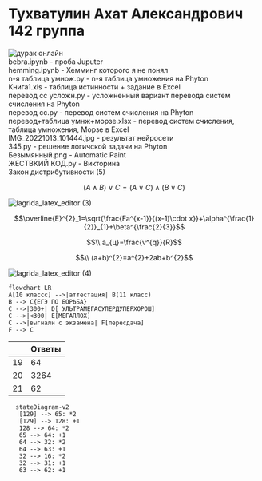 # Тухватулин Ахат Александрович 142 группа
  ![дурак онлайн](https://encrypted-tbn0.gstatic.com/images?q=tbn:ANd9GcQ0XM3kpW0LV4y-ta6UsCEOWiWsEI00xsKWoJK6MA8p2kSydZgh0wGIa5iaXwANvf7W4K8&usqp=CAU)  
  bebra.ipynb - проба Juputer  
  hemming.ipynb - Хемминг которого я не понял  
  n-я таблица умнож.py - n-я таблица умножения на Phyton  
  Книга1.xls - таблица истинности + задание в Excel  
  перевод сс усложн.py - усложненный вариант перевода систем счисления на Phyton  
  перевод сс.py - перевод систем счисления на Phyton  
  перевод+таблица умнж+морзе.xlsx - перевод систем счисления, таблица умножения, Морзе в Excel  
  IMG_20221013_101444.jpg - результат нейросети   
  345.py - решение логичской задачи на Phyton  
  Безымянный.png - Automatic Paint  
  ЖЕСТВКИЙ КОД.py - Викторина  
  Закон дистрибутивности (5)  
  
  $$(A \wedge B) \vee C=(A \vee C) \wedge (B \vee C)$$  
  
  ![lagrida_latex_editor (3)](https://user-images.githubusercontent.com/114632235/198816774-9511ae78-b37f-49c5-bdf8-032441480c03.png)  
  
  $$\overline{E}^{2}_1=\sqrt{\frac{Fa^{x-1}}{(x-1)\cdot x}}+\alpha^{\frac{1}{2}}_{1}+\beta^{\frac{2}{3}}$$  
  
  $$\\ a_{ц}=\frac{v^{q}}{R}$$  
  
  $$\\ (a+b)^{2}=a^{2}+2ab+b^{2}$$ 
  
  ![lagrida_latex_editor (4)](https://user-images.githubusercontent.com/114632235/200984859-f3ad391a-1180-4ea4-9a11-50cf497001b5.png)
  ``` mermaid 
  flowchart LR
  A[10 классс] -->|аттестация| B(11 класс)
  B --> C{ЕГЭ ПО БОРЬБА}
  C -->|300+| D[ УЛЬТРАМЕГАСУПЕРДУПЕРХОРОШ]
  C -->|<300| E[МЕГАПЛОХ]
  C -->|выгнали с экзамена| F[пересдача]
  F --> C
  ```

 |  | Ответы |
 | ------ | ------ |
 | 19 | 64 |
 | 20 | 3264 |
 | 21 | 62 |
 
 ```mermaid
   stateDiagram-v2
    [129] --> 65: *2
    [129] --> 128: +1
    128 --> 64: *2
    65 --> 64: +1
    64 --> 32: *2
    64 --> 63: +1
    32 --> 16: *2
    32 --> 31: +1
    63 --> 62: +1
  ```
